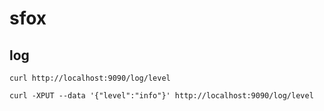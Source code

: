 # sfox

## log

```shell
curl http://localhost:9090/log/level

curl -XPUT --data '{"level":"info"}' http://localhost:9090/log/level
```